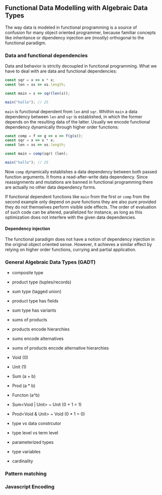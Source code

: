 ## Functional Data Modelling with Algebraic Data Types

The way data is modeled in functional programming is a source of confusion for many object oriented programmer, because familiar concepts like inheritance or dipendency injection are (mostly) orthogonal to the functional paradigm.

### Data and functional dependencies

Data and behavior is strictly decoupled in functional programming. What we have to deal with are data and functional dependencies:

```javascript
const sqr = x => x * x;
const len = xs => xs.length;

const main = s => sqr(len(s));

main("hallo"); // 25
```
`main` is functional dependent from `len` and `sqr`. Whithin `main` a data dependency between `len` and `sqr` is established, in which the former depends on the resulting data of the latter. Usually we encode functional dependency dynamically through higher order functions:

```javascript
const comp = f => g => x => f(g(x));
const sqr = x => x * x;
const len = xs => xs.length;

const main = comp(sqr) (len);

main("hallo"); // 25
```
Now `comp` dynamically establishes a data dependency between both passed function arguments. It froms a read-after-write data dependency. Since reassignments and mutations are banned in functional programming there are actually no other data dependency forms.

If functional dependent functions like `main` from the first or `comp` from the second example only depend on pure functions they are also pure provided they do not themselves perform visible side effects. The order of evaluation of such code can be altered, parallelized for instance, as long as this optimization does not interfere with the given data dependencies.

#### Dependency injection

The functional paradigm does not have a notion of dependency injection in the original object oriented sense. However, it achieves a similar effect by relying on higher order functions, currying and partial application.

### General Algebraic Data Types (GADT)

* composite type
* product type (tuples/records)
* sum type (tagged union)
* product type has fields
* sum type has variants
* sums of products
* products encode hierarchies
* sums encode alternatives
* sums of products encode alternative hierarchies

* Void (0)
* Unit (1)
* Sum (a + b)
+ Prod (a * b)
* Functon (a^b)

* Sum<Void | Unit> ~ Unit (0 + 1 = 1)
* Prod<Void & Unit> ~ Void (0 * 1 = 0)

* type vs data constrcutor
* type level vs term level
* parameterized types
* type variables
* cardinality

### Pattern matching

### Javascript Encoding

